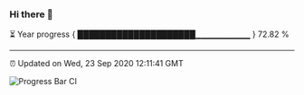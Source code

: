 ### Hi there 👋

⏳ Year progress { █████████████████████▁▁▁▁▁▁▁▁▁ } 72.82 %

---

⏰ Updated on Wed, 23 Sep 2020 12:11:41 GMT

![Progress Bar CI](https://github.com/liununu/liununu/workflows/Progress%20Bar%20CI/badge.svg)
